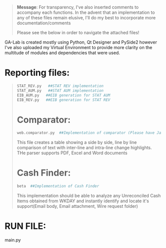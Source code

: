 

> **Message**: For transparency, I've also inserted comments to accompany each functions. In the advent that an implementation to any of these files remain elusive, I'll do my best to incorporate more documentation/comments
> 
> Please see the below in order to navigate the attached files!



GA-Lab is created mostly using Python, Qt Designer and PySide2 however I've also uploaded my Virtual Environment to provide more clarity on the multitude of modules and dependencies that were used.

# Reporting files:
> ```sh
> STAT_REV.py   ##STAT REV implementation 
> STAT_AUM.py   ##STAT AUM implementation
> EIB_AUM.py   ##EIB generation for STAT AUM 
> EIB_REV.py   ##EIB generation for STAT REV
> ```
> # Comparator:
> ```sh
> web.comparator.py  ##Implementation of comparator (Please have Java installed for use)
> 
> ```
> This file creates a table showing a side by side, line by line comparison of text with inter-line and intra-line change highlights. THe parser supports PDF, Excel and Word documents
>  # Cash Finder:
> ```sh
> beta  ##Implementation of Cash Finder
> 
> ```
> This implementation should be able to analyze any Unreconciled Cash Items obtained from WKDAY and instantly identify and locate it's support(Email body, Email attachment, Wire request folder)

# RUN FILE:
main.py



